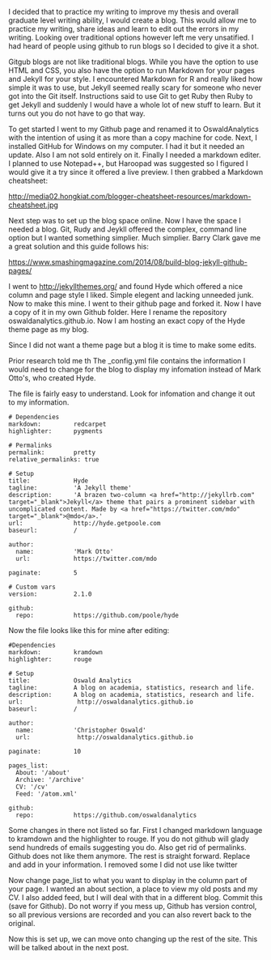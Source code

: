 I decided that to practice my writing to improve my thesis and overall graduate level writing ability, I would create a blog.  This would allow me to practice my writing, share ideas and learn to edit out the errors in my writing.  Looking over traditional options however left me very unsatified.  I had heard of people using github to run blogs so I decided to give it a shot.

Gitgub blogs are not like traditional blogs.  While you have the option to use HTML and CSS, you also have the option to run Markdown for your pages and Jekyll for your style.  I encountered Markdown for R and really liked how simple it was to use, but Jekyll seemed really scary for someone who never got into the Git itself.  Instructions said to use Git to get Ruby then Ruby to get Jekyll and suddenly I would have a whole lot of new stuff to learn.  But it turns out you do not have to go that way.

To get started I went to my Github page and renamed it to OswaldAnalytics with the intention of using it as more than a copy machine for code.  Next, I installed GitHub for Windows on my computer.  I had it but it needed an update.  Also I am not sold entirely on it.  Finally I needed a markdown editer.  I planned to use Notepad++, but Haroopad was suggested so I figured I would give it a try since it offered a live preview.  I then grabbed a Markdown cheatsheet:

http://media02.hongkiat.com/blogger-cheatsheet-resources/markdown-cheatsheet.jpg

Next step was to set up the blog space online.
Now I have the space I needed a blog.  Git, Rudy and Jeykll offered the complex, command line option but I wanted something simplier.  Much simplier.  Barry Clark gave me a great solution and this guide follows his:

https://www.smashingmagazine.com/2014/08/build-blog-jekyll-github-pages/

I went to http://jekyllthemes.org/ and found Hyde which offered a nice column and page style I liked.  Simple elegent and lacking unneeded junk.  Now to make this mine.  I went to their github page and forked it.  Now I have a copy of it in my own Github folder.  Here I rename the repository oswaldanalytics.github.io.  Now I am hosting an exact copy of the Hyde theme page as my blog.

Since I did not want a theme page but a blog it is time to make some edits.

Prior research told me th The _config.yml file contains the information I would need to change for the blog to display my infomation instead of Mark Otto's, who created Hyde.

The file is fairly easy to understand.  Look for infomation and change it out to my information.


```
# Dependencies
markdown:         redcarpet
highlighter:      pygments

# Permalinks
permalink:        pretty
relative_permalinks: true

# Setup
title:            Hyde
tagline:          'A Jekyll theme'
description:      'A brazen two-column <a href="http://jekyllrb.com" target="_blank">Jekyll</a> theme that pairs a prominent sidebar with uncomplicated content. Made by <a href="https://twitter.com/mdo" target="_blank">@mdo</a>.'
url:              http://hyde.getpoole.com
baseurl:          /

author:
  name:           'Mark Otto'
  url:            https://twitter.com/mdo

paginate:         5

# Custom vars
version:          2.1.0

github:
  repo:           https://github.com/poole/hyde
```


Now the file looks like this for mine after editing:


```
#Dependencies
markdown:         kramdown
highlighter:      rouge

# Setup
title:            Oswald Analytics
tagline:          A blog on academia, statistics, research and life.
description:      A blog on academia, statistics, research and life.
url:               http://oswaldanalytics.github.io 
baseurl:          /

author:
  name:           'Christopher Oswald'
  url:             http://oswaldanalytics.github.io 

paginate:         10

pages_list:       
  About: '/about'
  Archive: '/archive'
  CV: '/cv'
  Feed: '/atom.xml'

github:
  repo:           https://github.com/oswaldanalytics
```


Some changes in there not listed so far.  First I changed markdown language to kramdown and the highlighter to rouge.  If you do not github will glady send hundreds of emails suggesting you do.  Also get rid of permalinks.  Github does not like them anymore.  The rest is straight forward.  Replace and add in your information.  I removed some I did not use like twitter

Now change page_list to what you want to display in the column part of your page.  I wanted an about section, a place to view my old posts and my CV.  I also added feed, but I will deal with that in a different blog.  Commit this (save for Github).  Do not worry if you mess up, Github has version control, so all previous versions are recorded and you can also revert back to the original.

Now this is set up, we can move onto changing up the rest of the site.  This will be talked about in the next post.
